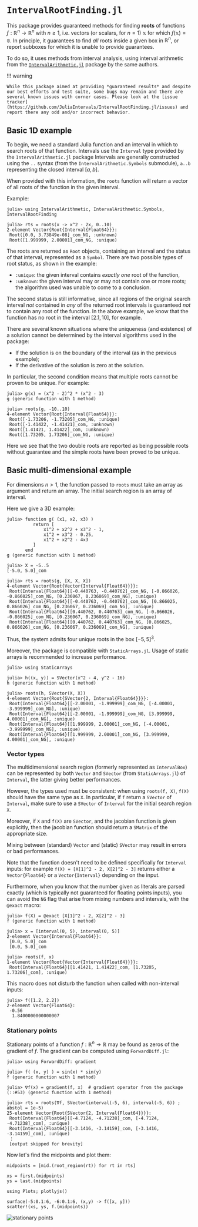# `IntervalRootFinding.jl`

This package provides guaranteed methods for finding **roots** of functions $f: \mathbb{R}^n \to \mathbb{R}^n$ with $n \ge 1$, i.e. vectors (or scalars, for $n=1$) $\mathbb{x}$ for which $f(\mathbb{x}) = \mathbb{0}$. In principle, it guarantees to find *all* roots inside a given box in $\mathbb{R}^n$, or report subboxes for which it is unable to provide guarantees.

To do so, it uses methods from interval analysis, using interval arithmetic from the [`IntervalArithmetic.jl`](https://github.com/JuliaIntervals/IntervalArithmetic.jl) package by the same authors.

!!! warning

    While this package aimed at providing *guaranteed results* and despite our best efforts and test suite, some bugs may remain and there are several known issues with corner cases. Please look at the [issue tracker](https://github.com/JuliaIntervals/IntervalRootFinding.jl/issues) and report there any odd and/or incorrect behavior.

## Basic 1D example

To begin, we need a standard Julia function and an interval in which to search roots of that function. Intervals use the `Interval` type provided by the `IntervalArithmetic.jl` package
Intervals are generally constructed using the `..` syntax (from the `IntervalArithmetic.Symbols` submodule),
`a..b` representing the closed interval $[a, b]$.

When provided with this information, the `roots` function will return a vector of all roots of the function in the given interval.

Example:

```jldoctest
julia> using IntervalArithmetic, IntervalArithmetic.Symbols, IntervalRootFinding

julia> rts = roots(x -> x^2 - 2x, 0..10)
2-element Vector{Root{Interval{Float64}}}:
 Root([0.0, 3.73849e-08]_com_NG, :unknown)
 Root([1.999999, 2.00001]_com_NG, :unique)
```

The roots are returned as `Root` objects, containing an interval and the status of that interval, represented as a `Symbol`. There are two possible types of root status, as shown in the example:
  - `:unique`: the given interval contains *exactly one* root of the function,
  - `:unknown`: the given interval may or may not contain one or more roots; the algorithm used was unable to come to a conclusion.

The second status is still informative, since all regions of the original search interval *not* contained in *any* of the returned root intervals is guaranteed *not* to contain any root of the function. In the above example, we know that the function has no root in the interval $[2.1, 10]$, for example.

There are several known situations where the uniqueness (and existence) of a solution cannot be determined by the interval algorithms used in the package:
  - If the solution is on the boundary of the interval (as in the previous example);
  - If the derivative of the solution is zero at the solution.

In particular, the second condition means that multiple roots cannot be proven to be unique. For example:

```jldoctest
julia> g(x) = (x^2 - 2)^2 * (x^2 - 3)
g (generic function with 1 method)

julia> roots(g, -10..10)
4-element Vector{Root{Interval{Float64}}}:
 Root([-1.73206, -1.73205]_com_NG, :unique)
 Root([-1.41422, -1.41421]_com, :unknown)
 Root([1.41421, 1.41422]_com, :unknown)
 Root([1.73205, 1.73206]_com_NG, :unique)
```

Here we see that the two double roots are reported as being possible roots without guarantee and the simple roots have been proved to be unique.


## Basic multi-dimensional example

For dimensions $n > 1$, the function passed to `roots` must take an array as
argument and return an array.
The initial search region is an array of interval.

Here we give a 3D example:

```julia-repl
julia> function g( (x1, x2, x3) )
          return [
              x1^2 + x2^2 + x3^2 - 1,
              x1^2 + x3^2 - 0.25,
              x1^2 + x2^2 - 4x3
          ]
       end
g (generic function with 1 method)

julia> X = -5..5
[-5.0, 5.0]_com

julia> rts = roots(g, [X, X, X])
4-element Vector{Root{Vector{Interval{Float64}}}}:
 Root(Interval{Float64}[[-0.440763, -0.440762]_com_NG, [-0.866026, -0.866025]_com_NG, [0.236067, 0.236069]_com_NG], :unique)
 Root(Interval{Float64}[[-0.440763, -0.440762]_com_NG, [0.866025, 0.866026]_com_NG, [0.236067, 0.236069]_com_NG], :unique)
 Root(Interval{Float64}[[0.440762, 0.440763]_com_NG, [-0.866026, -0.866025]_com_NG, [0.236067, 0.236069]_com_NG], :unique)
 Root(Interval{Float64}[[0.440762, 0.440763]_com_NG, [0.866025, 0.866026]_com_NG, [0.236067, 0.236069]_com_NG], :unique)
```

Thus, the system admits four unique roots in the box $[-5, 5]^3$.

Moreover, the package is compatible with `StaticArrays.jl`.
Usage of static arrays is recommended to increase performance.
```julia-repl
julia> using StaticArrays

julia> h((x, y)) = SVector(x^2 - 4, y^2 - 16)
h (generic function with 1 method)

julia> roots(h, SVector(X, X))
4-element Vector{Root{SVector{2, Interval{Float64}}}}:
 Root(Interval{Float64}[[-2.00001, -1.999999]_com_NG, [-4.00001, -3.999999]_com_NG], :unique)
 Root(Interval{Float64}[[-2.00001, -1.999999]_com_NG, [3.999999, 4.00001]_com_NG], :unique)
 Root(Interval{Float64}[[1.999999, 2.00001]_com_NG, [-4.00001, -3.999999]_com_NG], :unique)
 Root(Interval{Float64}[[1.999999, 2.00001]_com_NG, [3.999999, 4.00001]_com_NG], :unique)
```

### Vector types

The multidimensional search region (formerly represented as `IntervalBox`)
can be represented by both `Vector` and `SVector` (from `StaticArrays.jl`)
of `Interval`,
the latter giving better performances.

However, the types used must be consistent:
when using `roots(f, X)`, `f(X)` should have the same type as `X`.
In particular, if `f` return a `SVector` of `Interval`,
make sure to use a `SVector` of `Interval` for the initial search region `X`.

Moreover, if `X` and `f(X)` are `SVector`, and the jacobian function
is given explicitly,
then the jacobian function should return a `SMatrix` of the appropriate size.

Mixing between (standard) `Vector` and (static) `SVector`
may result in errors or bad performances.

Note that the function doesn't need to be defined specifically for `Interval` inputs:
for example `f(X) = [X[1]^2 - 2, X[2]^2 - 3]`
returns either a `Vector{Float64}` or a `Vector{Interval}` depending
on the input.

Furthermore, when you know that the number given as literals are parsed exactly
(which is typically not guaranteed for floating points inputs),
you can avoid the `NG` flag that arise from mixing numbers and intervals,
with the `@exact` macro:
```jldoctest exact-2
julia> f(X) = @exact [X[1]^2 - 2, X[2]^2 - 3]
f (generic function with 1 method)

julia> x = [interval(0, 5), interval(0, 5)]
2-element Vector{Interval{Float64}}:
 [0.0, 5.0]_com
 [0.0, 5.0]_com

julia> roots(f, x)
1-element Vector{Root{Vector{Interval{Float64}}}}:
 Root(Interval{Float64}[[1.41421, 1.41422]_com, [1.73205, 1.73206]_com], :unique)
```
This macro does not disturb the function when called with non-interval inputs:
```jldoctest exact-2
julia> f([1.2, 2.2])
2-element Vector{Float64}:
 -0.56
  1.8400000000000007
```

### Stationary points

Stationary points of a function $f:\mathbb{R}^n \to \mathbb{R}$ may be found as zeros of the gradient of $f$.
The gradient can be computed using `ForwardDiff.jl`:

```julia-repl
julia> using ForwardDiff: gradient

julia> f( (x, y) ) = sin(x) * sin(y)
f (generic function with 1 method)

julia> ∇f(x) = gradient(f, x)  # gradient operator from the package
(::#53) (generic function with 1 method)

julia> rts = roots(∇f, SVector(interval(-5, 6), interval(-5, 6)) ; abstol = 1e-5)
25-element Vector{Root{SVector{2, Interval{Float64}}}}:
 Root(Interval{Float64}[[-4.7124, -4.71238]_com, [-4.7124, -4.71238]_com], :unique)
 Root(Interval{Float64}[[-3.1416, -3.14159]_com, [-3.1416, -3.14159]_com], :unique)
 ⋮
 [output skipped for brevity]
```

Now let's find the midpoints and plot them:

```julia-repl
midpoints = [mid.(root_region(rt)) for rt in rts]

xs = first.(midpoints)
ys = last.(midpoints)

using Plots; plotlyjs()

surface(-5:0.1:6, -6:0.1:6, (x,y) -> f([x, y]))
scatter!(xs, ys, f.(midpoints))
```

![stationary points](stationary_points.png)
